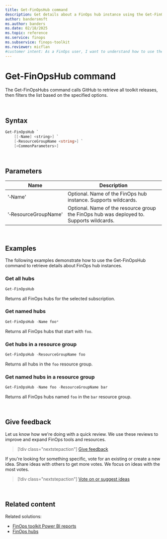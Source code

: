 ```yaml
---
title: Get-FinOpsHub command
description: Get details about a FinOps hub instance using the Get-FinOpsHub command in the FinOpsToolkit module.
author: bandersmsft
ms.author: banders
ms.date: 02/18/2025
ms.topic: reference
ms.service: finops
ms.subservice: finops-toolkit
ms.reviewer: micflan
#customer intent: As a FinOps user, I want to understand how to use the what Get-FinOpsHub command in the FinOpsToolkit module.
---
```


<!-- markdownlint-disable-next-line MD025 -->
# Get-FinOpsHub command

The Get-FinOpsHubs command calls GitHub to retrieve all toolkit releases, then filters the list based on the specified options.

<br>

## Syntax

```powershell
Get-FinOpsHub `
    [[-Name] <string>] `
    [-ResourceGroupName <string>] `
    [<CommonParameters>]
```

<br>

## Parameters

| Name                 | Description                                                                              |
| -------------------- | ---------------------------------------------------------------------------------------- |
| '‑Name'              | Optional. Name of the FinOps hub instance. Supports wildcards.                           |
| '‑ResourceGroupName' | Optional. Name of the resource group the FinOps hub was deployed to. Supports wildcards. |

<br>

## Examples

The following examples demonstrate how to use the Get-FinOpsHub command to retrieve details about FinOps hub instances.

### Get all hubs

```powershell
Get-FinOpsHub
```

Returns all FinOps hubs for the selected subscription.

### Get named hubs

```powershell
Get-FinOpsHub -Name foo*
```

Returns all FinOps hubs that start with `foo`.

### Get hubs in a resource group

```powershell
Get-FinOpsHub -ResourceGroupName foo
```

Returns all hubs in the `foo` resource group.

### Get named hubs in a resource group

```powershell
Get-FinOpsHub -Name foo -ResourceGroupName bar
```

Returns all FinOps hubs named `foo` in the `bar` resource group.

<br>

## Give feedback

Let us know how we're doing with a quick review. We use these reviews to improve and expand FinOps tools and resources.

> [!div class="nextstepaction"]
> [Give feedback](https://portal.azure.com/#view/HubsExtension/InProductFeedbackBlade/extensionName/FinOpsToolkit/cesQuestion/How%20easy%20or%20hard%20is%20it%20to%20use%20the%20FinOps%20toolkit%20PowerShell%20module%3F/cvaQuestion/How%20valuable%20are%20the%20FinOps%20toolkit%20PowerShell%20module%3F/surveyId/FTK0.9/bladeName/PowerShell/featureName/Hubs.GetHub)

If you're looking for something specific, vote for an existing or create a new idea. Share ideas with others to get more votes. We focus on ideas with the most votes.

> [!div class="nextstepaction"]
> [Vote on or suggest ideas](https://github.com/microsoft/finops-toolkit/issues?q=is%3Aissue%20is%3Aopen%20label%3A%22Tool%3A%20PowerShell%22%20sort%3A"reactions-%2B1-desc")

<br>

## Related content

Related solutions:

- [FinOps toolkit Power BI reports](../../power-bi/reports.md)
- [FinOps hubs](../../hubs/finops-hubs-overview.md)


<br>
